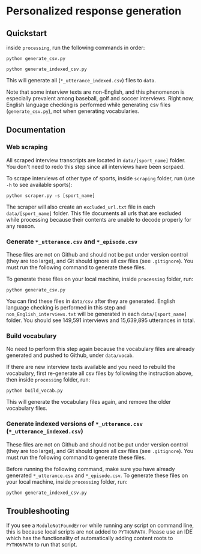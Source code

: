 # Personalized response generation

## Quickstart
inside `processing`, run the following commands in order:

```python generate_csv.py```

```python generate_indexed_csv.py```

This will generate all (`*_utterance_indexed.csv`) files to `data`.

Note that some interview texts are non-English, and this phenomenon is especially prevalent among baseball, golf and soccer interviews. Right now, English language checking is performed while generating csv files (`generate_csv.py`), not when generating vocabularies.

## Documentation
### Web scraping
All scraped interview transcripts are located in `data/[sport_name]` folder. You don't need to redo this step since all interviews have been scrpaed.

To scrape interviews of other type of sports, inside `scraping` folder, run (use `-h` to see available sports):

```python scraper.py -s [sport_name]```

The scraper will also create an `excluded_url.txt` file in each `data/[sport_name]` folder. This file documents all urls that are excluded while processing because their contents are unable to decode properly for any reason.

### Generate `*_utterance.csv` and `*_episode.csv`
These files are not on Github and should not be put under version control (they are too large), and Git should ignore all csv files (see `.gitignore`). You must run the following command to generate these files. 

To generate these files on your local machine, inside `processing` folder, run:

```python generate_csv.py```

You can find these files in `data/csv` after they are generated. English language checking is performed in this step and `non_English_interviews.txt` will be generated in each `data/[sport_name]` folder. You should see 149,591 interviews and 15,639,895 utterances in total.

### Build vocabulary
No need to perform this step again because the vocabulary files are already generated and pushed to Github, under `data/vocab`.

If there are new interview texts available and you need to rebuild the vocabulary, first re-generate all csv files by following the instruction above, then inside `processing` folder, run:

```python build_vocab.py```

This will generate the vocabulary files again, and remove the older vocabulary files.

### Generate indexed versions of `*_utterance.csv` (`*_utterance_indexed.csv`)
These files are not on Github and should not be put under version control (they are too large), and Git should ignore all csv files (see `.gitignore`). You must run the following command to generate these files.

Before running the following command, make sure you have already generated `*_utterance.csv` and `*_episode.csv`. To generate these files on your local machine, inside `processing` folder, run:

```python generate_indexed_csv.py```

## Troubleshooting
If you see a `ModuleNotFoundError` while running any script on command line, this is because local scripts are not added to `PYTHONPATH`. Please use an IDE which has the functionality of automatically adding content roots to `PYTHONPATH` to run that script.
